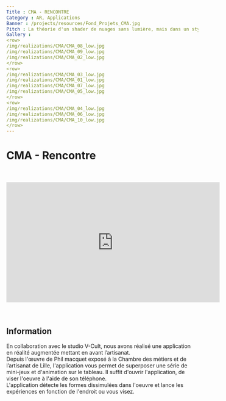 ```yaml
---
Title : CMA - RENCONTRE 
Category : AR, Applications
Banner : /projects/resources/Fond_Projets_CMA.jpg
Pitch : La théorie d'un shader de nuages sans lumière, mais dans un style plutôt réaliste, grâce aux normales de l'objet.
Gallery : 
<row>
/img/realizations/CMA/CMA_08_low.jpg
/img/realizations/CMA/CMA_09_low.jpg
/img/realizations/CMA/CMA_02_low.jpg
</row>
<row>
/img/realizations/CMA/CMA_03_low.jpg
/img/realizations/CMA/CMA_01_low.jpg
/img/realizations/CMA/CMA_07_low.jpg
/img/realizations/CMA/CMA_05_low.jpg
</row>
<row>
/img/realizations/CMA/CMA_04_low.jpg
/img/realizations/CMA/CMA_06_low.jpg
/img/realizations/CMA/CMA_10_low.jpg
</row>
---
```


# CMA - Rencontre
<br>
<br>
<iframe width="560" height="315" src="https://www.youtube.com/embed/s4so3MHWet4?si=HzJs5tCE7whsdMsW" title="YouTube video player" frameborder="0" allow="accelerometer; autoplay; clipboard-write; encrypted-media; gyroscope; picture-in-picture; web-share" allowfullscreen style="display:block; margin:auto;"></iframe>
<br>
<br>

## Information
En collaboration avec le studio V-Cult, nous avons réalisé une application en réalité augmentée mettant en avant l’artisanat.<br> Depuis l'œuvre de Phil macquet exposé à la Chambre des métiers et de l’artisanat de Lille, l'application vous permet de superposer une série de mini-jeux et d'animation sur le tableau.
Il suffit d'ouvrir l'application, de viser l'oeuvre à l'aide de son téléphone.<br> L'application détecte les formes dissimulées dans l'oeuvre et lance les expériences en fonction de l'endroit ou vous visez.  
<br>
